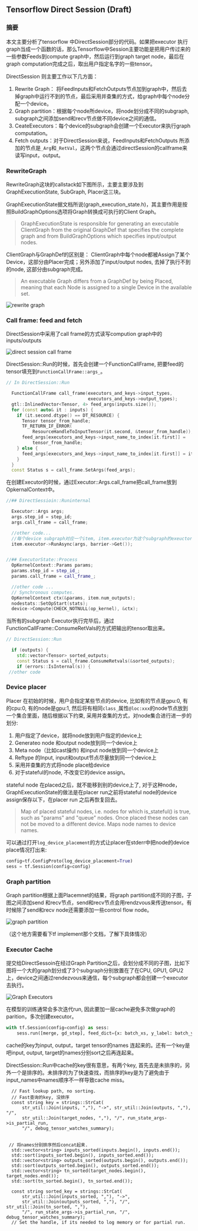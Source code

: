 Tensorflow Direct Session (Draft)
--------------------------------

### 摘要

本文主要分析了tensorflow 中DirectSession部分的代码。如果把executor 执行graph当成一个函数的话，那么Tensorflow中Session主要功能是把用户传过来的一些参数Feeds到compute graph中，然后运行到graph target node，最后在graph computation完成之后，取出用户指定名字的一些tensor。

DirectSession 则主要工作以下几方面：

1. Rewrite Graph： 将FeedInputs和FetchOutputs节点加到graph中，然后去掉graph中运行不到的节点，最后采用并查集的方式，给graph中每个node分配一个device。
2. Graph partition：根据每个node所device，将node划分成不同的subgraph, subgraph之间添加send和recv节点做不同device之间的通信。
3. CeateExecutors：每个device的subgraph会创建一个Executor来执行graph computation。
4. Fetch outputs：对于DirectSession来说，FeedInputs和FetchOutputs 所添加的节点是``_Arg``和``_RetVal``，这两个节点会通过directSession的callframe来读写input，output。


### RewriteGraph

RewriteGraph这块的callstack如下图所示，主要主要涉及到 GraphExecutionState, SubGraph, Placer这三块。

GraphExecutionState据文档所说(graph_execution_state.h)，其主要作用是按照BuildGraphOptions选项将Graph转换成可执行的Client Graph。

> GraphExecutionState is responsible for generating an
> executable ClientGraph from the original GraphDef that specifies
> the complete graph and from BuildGraphOptions which specifies
> input/output nodes.

ClientGraph与GraphDef的区别是： ClientGraph中每个node都被Assign了某个Device，这部分由Placer完成；另外添加了input/output nodes, 去掉了执行不到的node, 这部分由subgraph完成。

> An executable Graph differs from a GraphDef by being Placed,
> meaning that each Node is assigned to a single Device in the
> available set.

![rewrite graph](./images/direct_session_rewrite_graph.jpeg)

### Call frame: feed and fetch

DirectSession中采用了call frame的方式读写compution graph中的inputs/outputs 

![direct session call frame](./images/direct_session_call_frame.jpeg)

DirectSession::Run的时候，首先会创建一个FunctionCallFrame, 把要feed的tensor填充到``FunctionCallFrame::args_``。

```cpp
// In DirectSession::Run

  FunctionCallFrame call_frame(executors_and_keys->input_types,
                               executors_and_keys->output_types);
  gtl::InlinedVector<Tensor, 4> feed_args(inputs.size());
  for (const auto& it : inputs) {
    if (it.second.dtype() == DT_RESOURCE) {
      Tensor tensor_from_handle;
      TF_RETURN_IF_ERROR(
          ResourceHandleToInputTensor(it.second, &tensor_from_handle));
      feed_args[executors_and_keys->input_name_to_index[it.first]] =
          tensor_from_handle;
    } else {
      feed_args[executors_and_keys->input_name_to_index[it.first]] = it.second;
    }
  }
  const Status s = call_frame.SetArgs(feed_args);
```


在创建Executor的时候，通过Executor::Args.call_frame把call_frame放到OpkernalContext中。

```cpp
//## DirectSessioin::Runinternal

  Executor::Args args;
  args.step_id = step_id;
  args.call_frame = call_frame;

  //other code...
  //每个device subgraph对应一个item, item.executor为这个subgraph的exeuctor.
  item.executor->RunAsync(args, barrier->Get());


//## ExecutorState::Process
  OpKernelContext::Params params;
  params.step_id = step_id_;
  params.call_frame = call_frame_;

  //other code ...
  // Synchronous computes.
  OpKernelContext ctx(&params, item.num_outputs);
  nodestats::SetOpStart(stats);
  device->Compute(CHECK_NOTNULL(op_kernel), &ctx);

```


当所有的subgraph Executor执行完毕后，通过FunctionCallFrame::ConsumeRetVals的方式把输出的tensor取出来。

```cpp
// DirectSession::Run

  if (outputs) {
    std::vector<Tensor> sorted_outputs;
    const Status s = call_frame.ConsumeRetvals(&sorted_outputs);
    if (errors::IsInternal(s)) {
 //other code
```

### Device placer


Placer 在初始的时候，用户会指定某些节点的device, 比如有的节点是gpu:0, 有的cpu:0, 有的node是gpu:1, 然后将有相同``class_``属性``@loc:xxx``的node节点放到一个集合里面，随后根据以下约束, 采用并查集的方式，对node集合进行进一步的划分:

1. 用户指定了device，就将node放到用户指定的device上
2. Generateo node 和output node放到同一个device上
3. Meta node（比如cast操作) 和input node放到同一个device上
4. Reftype 的Input, input和output节点尽量放到同一个device上
5. 采用并查集的方式将node place给device
6. 对于stateful的node, 不改变它的device assign。

stateful node 在placed之后，就不能移到别的device上了, 对于这种node，GraphExecutionState的做法是在placer run之前将stateful node的device assign保存以下，在placer run 之后再恢复回去。

>  Map of placed stateful nodes, i.e. nodes for which is_stateful()
>  is true, such as "params" and "queue" nodes.  Once placed these
>  nodes can not be moved to a different device.  Maps node names to
>  device names.

可以通过打开``log_device_placement``的方式让placer在stderr中把node的device place情况打出来:

```py
config=tf.ConfigProto(log_device_placement=True)
sess = tf.Session(config=config)
```


### Graph partition

Graph partition根据上面Placemnet的结果，将graph partition成不同的子图，子图之间添加send 和recv节点，send和recv节点会用rendzvous来传送tensor。有时候除了send和recv node还需要添加一些control flow node。


![graph partition](./images/distributed_graph.png)

（这个地方需要看下tf implement那个文档，了解下具体情况）

### Executor Cache

提交给DirectSessoin在经过Graph Partition之后，会划分成不同的子图，比如下图将一个大的graph划分成了3个subgraph分别放置在了在CPU, GPU1, GPU2上，device之间通过rendezvous来通信，每个subgraph都会创建一个executor去执行。


![Graph Executors](./images/direct_session_create_executors.png)

在模型的训练通常会多次迭代run, 因此要加一层cache避免多次做graph的parition，多次创建executor。


```py
with tf.Session(config=config) as sess:
    sess.run([merge, gd_step], feed_dict={x: batch_xs, y_label: batch_ys})
```

cache的key为input, output，target tensor的names 连起来的。还有一个key是吧input, output, target的names分别sort之后再连起来。

DirectSession::Run中cache的key很有意思，有两个key,  首先去是未排序的，另外一个是排序的。未排序的为了快速查找，而排序的key是为了避免由于input_names中names顺序不一样导致cache miss。


```
  // Fast lookup path, no sorting.
  // Fast查询的key, 没排序
  const string key = strings::StrCat(
      str_util::Join(inputs, ","), "->", str_util::Join(outputs, ","), "/",
      str_util::Join(target_nodes, ","), "/", run_state_args->is_partial_run,
      "/", debug_tensor_watches_summary);


 // 将names分别排序然后concat起来.
  std::vector<string> inputs_sorted(inputs.begin(), inputs.end());
  std::sort(inputs_sorted.begin(), inputs_sorted.end());
  std::vector<string> outputs_sorted(outputs.begin(), outputs.end());
  std::sort(outputs_sorted.begin(), outputs_sorted.end());
  std::vector<string> tn_sorted(target_nodes.begin(), target_nodes.end());
  std::sort(tn_sorted.begin(), tn_sorted.end());

  const string sorted_key = strings::StrCat(
      str_util::Join(inputs_sorted, ","), "->",
      str_util::Join(outputs_sorted, ","), "/", str_util::Join(tn_sorted, ","),
      "/", run_state_args->is_partial_run, "/", debug_tensor_watches_summary);
  // Set the handle, if its needed to log memory or for partial run.
```

